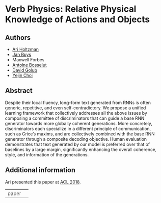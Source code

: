 # Verb Physics: Relative Physical Knowledge of Actions and Objects

## Authors
- [Ari Holtzman](https://ari-holtzman.github.io/)
- [Jan Buys](http://www.janmbuys.com/)
- Maxwell Forbes
- [Antoine Bosselut](https://atcbosselut.github.io/)
- [David Golub](https://davidgolub.github.io/)
- [Yejin Choi](http://homes.cs.washington.edu/~yejin/)


## Abstract

Despite their local fluency, long-form text generated from RNNs is often
generic, repetitive, and even self-contradictory. We propose a unified learning
framework that collectively addresses all the above issues by composing a
committee of discriminators that can guide a base RNN generator towards more
globally coherent generations. More concretely, discriminators each specialize
in a different principle of communication, such as Grice’s maxims, and are
collectively combined with the base RNN generator through a composite decoding
objective. Human evaluation demonstrates that text generated by our model is
preferred over that of baselines by a large margin, significantly enhancing the
overall coherence, style, and information of the generations.

## Additional information
Ari presented this paper at [ACL 2018](https://acl2018.org/).

<table>
	<tr>
		<td>paper</td>
		<td>
			<a href="https://arxiv.org/pdf/1805.06087.pdf">
				<span class="glyphicon glyphicon-file"></span>
			</a>
		</td>
	</tr>
</table>
